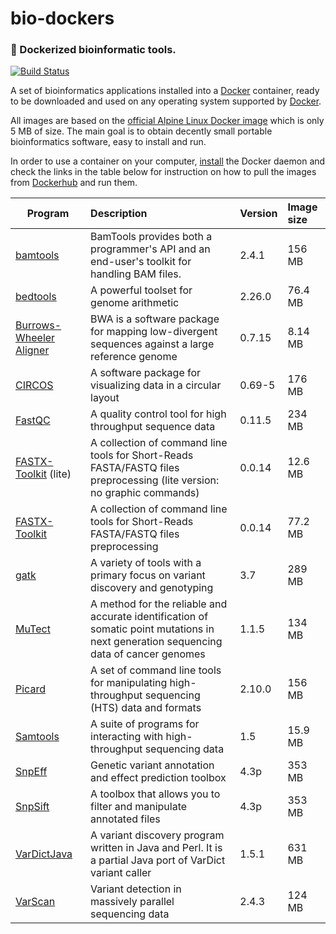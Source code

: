 # bio-dockers
### :whale: Dockerized bioinformatic tools.

[![Build Status](https://travis-ci.org/alexcoppe/bio-dockers.svg?branch=master)](https://travis-ci.org/alexcoppe/bio-dockers)

A set of bioinformatics applications installed into a [Docker](https://www.docker.com) container, ready to be downloaded and used on any operating system 
supported by [Docker](https://www.docker.com/).

All images are based on the [official Alpine Linux Docker image](https://hub.docker.com/_/alpine/) 
which is only 5 MB of size. The main goal is to obtain decently small portable bioinformatics software, easy to install and run.

In order to use a container on your computer, [install](https://docs.docker.com/engine/installation/) 
the Docker daemon and check the links in the table 
below for instruction on how to pull the images from [Dockerhub](https://hub.docker.com/) and run them.

| Program        | Description| Version | Image size |
| ------------- |:-------------| :-------------| :-------------|
| [bamtools](https://github.com/pezmaster31/bamtools) |BamTools provides both a programmer's API and an end-user's toolkit for handling BAM files.| 2.4.1 | 156 MB |
| [bedtools](https://github.com/alexcoppe/bio-dockers/tree/master/bedtools) |A powerful toolset for genome arithmetic| 2.26.0 | 76.4 MB |
| [Burrows-Wheeler Aligner](https://github.com/alexcoppe/bio-dockers/tree/master/bwa) |BWA is a software package for mapping low-divergent sequences against a large reference genome| 0.7.15 | 8.14 MB |
| [CIRCOS](https://github.com/alexcoppe/bio-dockers/tree/master/circos) |A software package for visualizing data in a circular layout  | 0.69-5 | 176 MB |
| [FastQC](https://github.com/alexcoppe/bio-dockers/tree/master/fastqc) | A quality control tool for high throughput sequence data | 0.11.5 | 234 MB |
| [FASTX-Toolkit](https://github.com/alexcoppe/bio-dockers/tree/master/fastx-toolkit-lite) (lite) | A collection of command line tools for Short-Reads FASTA/FASTQ files preprocessing (lite version: no graphic commands) | 0.0.14 | 12.6 MB |
| [FASTX-Toolkit](https://github.com/alexcoppe/bio-dockers/tree/master/fastx-toolkit) | A collection of command line tools for Short-Reads FASTA/FASTQ files preprocessing | 0.0.14 | 77.2 MB |
| [gatk](https://github.com/alexcoppe/bio-dockers/tree/master/gatk) | A variety of tools with a primary focus on variant discovery and genotyping | 3.7 | 289 MB |
| [MuTect](https://github.com/alexcoppe/bio-dockers/tree/master/mutect) | A method for the reliable and accurate identification of somatic point mutations in next generation sequencing data of cancer genomes  | 1.1.5 | 134 MB |
| [Picard](https://github.com/alexcoppe/bio-dockers/tree/master/picard) | A set of command line tools for manipulating high-throughput sequencing (HTS) data and formats | 2.10.0 | 156 MB |
| [Samtools](https://github.com/alexcoppe/bio-dockers/tree/master/samtools) | A suite of programs for interacting with high-throughput sequencing data | 1.5 | 15.9 MB |
| [SnpEff](https://github.com/alexcoppe/bio-dockers/tree/master/snpeff) | Genetic variant annotation and effect prediction toolbox | 4.3p | 353 MB |
| [SnpSift](https://github.com/alexcoppe/bio-dockers/tree/master/snpsift) | A toolbox that allows you to filter and manipulate annotated files | 4.3p | 353 MB |
| [VarDictJava](https://github.com/alexcoppe/bio-dockers/tree/master/vardict) |  A variant discovery program written in Java and Perl. It is a partial Java port of VarDict variant caller | 1.5.1 | 631 MB |
| [VarScan](https://github.com/alexcoppe/bio-dockers/tree/master/varscan) | Variant detection in massively parallel sequencing data | 2.4.3 | 124 MB |

